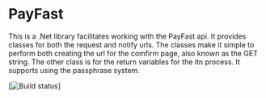 # PayFast

This is a .Net library facilitates working with the PayFast api.
It provides classes for both the request and notify urls.
The classes make it simple to perform both creating the url for the comfirm page,
also known as the GET string. The other class is for the return variables for the itn process.
It supports using the passphrase system.

[![Build status](https://ci.appveyor.com/api/projects/status/lwdyj3euxncw8aap?svg=true)]
